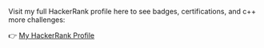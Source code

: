 Visit my full HackerRank profile here to see badges, certifications, and  c++ more challenges:

👉 [My HackerRank Profile](https://www.hackerrank.com/profile/manukumarpal07)

